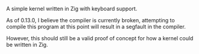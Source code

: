 A simple kernel written in Zig with keyboard support.

As of 0.13.0, I believe the compiler is currently broken, attempting to compile this program at this point will result in a segfault in the compiler.

However, this should still be a valid proof of concept for how a kernel could be written in Zig.